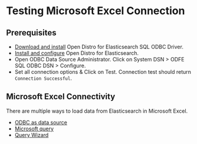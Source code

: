 # Testing Microsoft Excel Connection

## Prerequisites
* [Download and install](../../README.md) Open Distro for Elasticsearch SQL ODBC Driver.
* [Install and configure](https://opendistro.github.io/for-elasticsearch-docs/docs/install/) Open Distro for Elasticsearch.
* Open ODBC Data Source Administrator. Click on System DSN > ODFE SQL ODBC DSN > Configure.
* Set all connection options & Click on Test. Connection test should return `Connection Successful`.

## Microsoft Excel Connectivity

There are multiple ways to load data from Elasticsearch in Microsoft Excel.
* [ODBC as data source](odbc_data_source_connection.md)
* [Microsoft query](microsoft_query_connection.md)
* [Query Wizard](query_wizard_connection.md)
